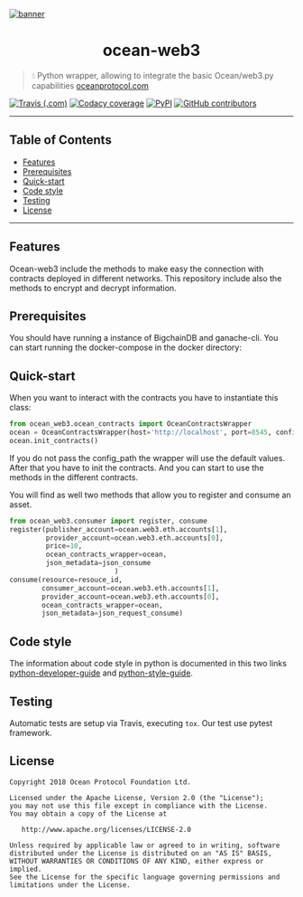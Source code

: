 [![banner](docs/img/repo-banner@2x.png)](https://oceanprotocol.com)

<h1 align="center">ocean-web3</h1>

> 💧 Python wrapper, allowing to integrate the basic Ocean/web3.py capabilities
> [oceanprotocol.com](https://oceanprotocol.com)

[![Travis (.com)](https://img.shields.io/travis/com/oceanprotocol/ocean-web3.svg)](https://travis-ci.com/oceanprotocol/ocean-web3)
[![Codacy coverage](https://img.shields.io/codacy/coverage/7084fbf528934327904a49d458bc46d1.svg)](https://app.codacy.com/project/ocean-protocol/ocean-web3/dashboard)
[![PyPI](https://img.shields.io/pypi/v/ocean-web3.svg)](https://pypi.org/project/ocean-web3/)
[![GitHub contributors](https://img.shields.io/github/contributors/oceanprotocol/ocean-web3.svg)](https://github.com/oceanprotocol/ocean-web3/graphs/contributors)

---

## Table of Contents

  - [Features](#features)
  - [Prerequisites](#prerequisites)
  - [Quick-start](#quick-start)
  - [Code style](#code-style)
  - [Testing](#testing)
  - [License](#license)

---

## Features

Ocean-web3 include the methods to make easy the connection with contracts deployed in different networks.
This repository include also the methods to encrypt and decrypt information.

## Prerequisites

You should have running a instance of BigchainDB and ganache-cli. 
You can start running the docker-compose in the docker directory:

## Quick-start

When you want to interact with the contracts you have to instantiate this class:

```python
from ocean_web3.ocean_contracts import OceanContractsWrapper
ocean = OceanContractsWrapper(host='http://localhost', port=8545, config_path='config.ini')    
ocean.init_contracts()
```
If you do not pass the config_path the wrapper will use the default values. 
After that you have to init the contracts. And you can start to use the methods in the different contracts.

You will find as well two methods that allow you to register and consume an asset.
```python
from ocean_web3.consumer import register, consume
register(publisher_account=ocean.web3.eth.accounts[1],
         provider_account=ocean.web3.eth.accounts[0],
         price=10,
         ocean_contracts_wrapper=ocean,
         json_metadata=json_consume
                          )
consume(resource=resouce_id,
        consumer_account=ocean.web3.eth.accounts[1],
        provider_account=ocean.web3.eth.accounts[0],
        ocean_contracts_wrapper=ocean,
        json_metadata=json_request_consume)

```

## Code style

The information about code style in python is documented in this two links [python-developer-guide](https://github.com/oceanprotocol/dev-ocean/blob/master/doc/development/python-developer-guide.md)
and [python-style-guide](https://github.com/oceanprotocol/dev-ocean/blob/master/doc/development/python-style-guide.md).
    
## Testing

Automatic tests are setup via Travis, executing `tox`.
Our test use pytest framework.


## License

```
Copyright 2018 Ocean Protocol Foundation Ltd.

Licensed under the Apache License, Version 2.0 (the "License");
you may not use this file except in compliance with the License.
You may obtain a copy of the License at

   http://www.apache.org/licenses/LICENSE-2.0

Unless required by applicable law or agreed to in writing, software
distributed under the License is distributed on an "AS IS" BASIS,
WITHOUT WARRANTIES OR CONDITIONS OF ANY KIND, either express or implied.
See the License for the specific language governing permissions and
limitations under the License.